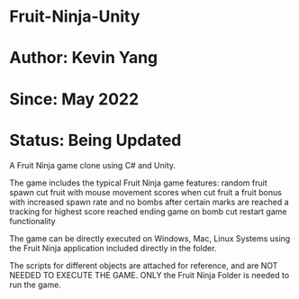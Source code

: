 # Fruit-Ninja-Unity
# Author: Kevin Yang
# Since: May 2022
# Status: Being Updated

A Fruit Ninja game clone using C# and Unity.

The game includes the typical Fruit Ninja game features:
    random fruit spawn
    cut fruit with mouse movement
    scores when cut fruit
    a fruit bonus with increased spawn rate and no bombs after certain marks are reached
    a tracking for highest score reached
    ending game on bomb cut
    restart game functionality

The game can be directly executed on Windows, Mac, Linux Systems using the Fruit Ninja application included directly in the folder.

The scripts for different objects are attached for reference, and are NOT NEEDED TO EXECUTE THE GAME.
    ONLY the Fruit Ninja Folder is needed to run the game.